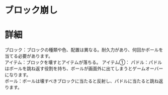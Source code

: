 # ブロック崩し

# 詳細
ブロック：ブロックの種類や色、配置は異なる。耐久力があり、何回かボールを当てる必要があります。</Br>
アイテム：ブロックを壊すとアイテムが落ちる。
アイテム①：
パドル：パドルはボールを跳ね返す役割を持ち、ボールが画面外に出てしまうとゲームオーバーになります。</Br>
ボール：ボールは壊すべきブロックに当たると反射し、パドルに当たると跳ね返ります。</Br>
